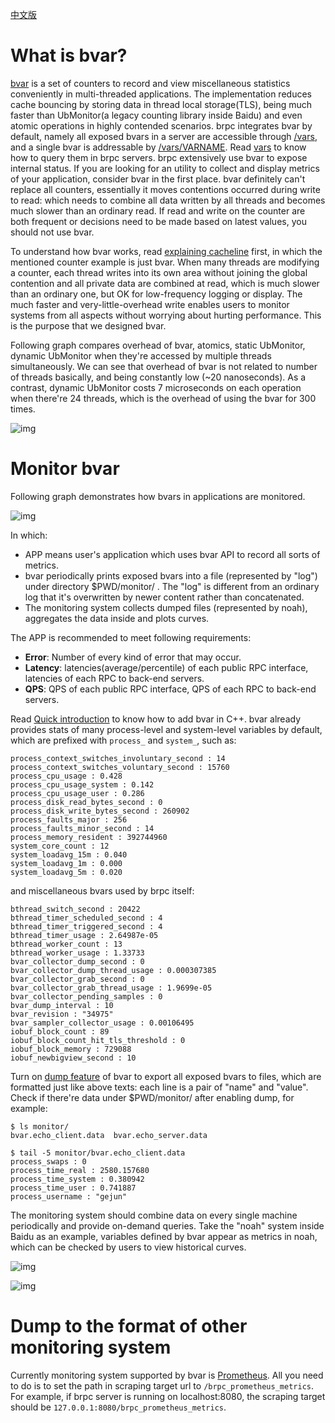 [中文版](../cn/bvar.md)

# What is bvar?

[bvar](https://github.com/brpc/brpc/tree/master/src/bvar/) is a set of counters to record and view miscellaneous statistics conveniently in multi-threaded applications. The implementation reduces cache bouncing by storing data in thread local storage(TLS), being much faster than UbMonitor(a legacy counting library inside Baidu) and even atomic operations in highly contended scenarios. brpc integrates bvar by default, namely all exposed bvars in a server are accessible through [/vars](http://brpc.baidu.com:8765/vars), and a single bvar is addressable by [/vars/VARNAME](http://brpc.baidu.com:8765/vars/rpc_socket_count). Read [vars](vars.md) to know how to query them in brpc servers. brpc extensively use bvar to expose internal status. If you are looking for an utility to collect and display metrics of your application, consider bvar in the first place. bvar definitely can't replace all counters, essentially it moves contentions occurred during write to read: which needs to combine all data written by all threads and becomes much slower than an ordinary read. If read and write on the counter are both frequent or decisions need to be made based on latest values, you should not use bvar.

To understand how bvar works, read [explaining cacheline](atomic_instructions.md#cacheline) first, in which the mentioned counter example is just bvar. When many threads are modifying a counter, each thread writes into its own area without joining the global contention and all private data are combined at read, which is much slower than an ordinary one, but OK for low-frequency logging or display. The much faster and very-little-overhead write enables users to monitor systems from all aspects without worrying about hurting performance. This is the purpose that we designed bvar.

Following graph compares overhead of bvar, atomics, static UbMonitor, dynamic UbMonitor when they're accessed by multiple threads simultaneously. We can see that overhead of bvar is not related to number of threads basically, and being constantly low (~20 nanoseconds). As a contrast, dynamic UbMonitor costs 7 microseconds on each operation when there're 24 threads, which is the overhead of using the bvar for 300 times.

![img](../images/bvar_perf.png)

# Monitor bvar

Following graph demonstrates how bvars in applications are monitored.

![img](../images/bvar_flow.png)

In which:

- APP means user's application which uses bvar API to record all sorts of metrics.
- bvar periodically prints exposed bvars into a file (represented by "log") under directory $PWD/monitor/ . The "log" is different from an ordinary log that it's overwritten by newer content rather than concatenated.
- The monitoring system collects dumped files (represented by noah), aggregates the data inside and plots curves.

The APP is recommended to meet following requirements:

- **Error**: Number of every kind of error that may occur. 
- **Latency**: latencies(average/percentile) of each public RPC interface, latencies of each RPC to back-end servers.
- **QPS**: QPS of each public RPC interface, QPS of each RPC to back-end servers.

Read [Quick introduction](bvar_c++.md#quick-introduction) to know how to add bvar in C++.  bvar already provides stats of many process-level and system-level variables by default, which are prefixed with `process_` and `system_`, such as:

```
process_context_switches_involuntary_second : 14
process_context_switches_voluntary_second : 15760
process_cpu_usage : 0.428
process_cpu_usage_system : 0.142
process_cpu_usage_user : 0.286
process_disk_read_bytes_second : 0
process_disk_write_bytes_second : 260902
process_faults_major : 256
process_faults_minor_second : 14
process_memory_resident : 392744960
system_core_count : 12
system_loadavg_15m : 0.040
system_loadavg_1m : 0.000
system_loadavg_5m : 0.020
```

and miscellaneous bvars used by brpc itself:

```
bthread_switch_second : 20422
bthread_timer_scheduled_second : 4
bthread_timer_triggered_second : 4
bthread_timer_usage : 2.64987e-05
bthread_worker_count : 13
bthread_worker_usage : 1.33733
bvar_collector_dump_second : 0
bvar_collector_dump_thread_usage : 0.000307385
bvar_collector_grab_second : 0
bvar_collector_grab_thread_usage : 1.9699e-05
bvar_collector_pending_samples : 0
bvar_dump_interval : 10
bvar_revision : "34975"
bvar_sampler_collector_usage : 0.00106495
iobuf_block_count : 89
iobuf_block_count_hit_tls_threshold : 0
iobuf_block_memory : 729088
iobuf_newbigview_second : 10
```

Turn on [dump feature](bvar_c++.md#export-all-variables) of bvar to export all exposed bvars to files, which are formatted just like above texts: each line is a pair of "name" and "value". Check if there're data under $PWD/monitor/ after enabling dump, for example:

```
$ ls monitor/
bvar.echo_client.data  bvar.echo_server.data
 
$ tail -5 monitor/bvar.echo_client.data
process_swaps : 0
process_time_real : 2580.157680
process_time_system : 0.380942
process_time_user : 0.741887
process_username : "gejun"
```

The monitoring system should combine data on every single machine periodically and provide on-demand queries. Take the "noah" system inside Baidu as an example, variables defined by bvar appear as metrics in noah, which can be checked by users to view historical curves.

![img](../images/bvar_noah2.png)

![img](../images/bvar_noah3.png)

# Dump to the format of other monitoring system

Currently monitoring system supported by bvar is [Prometheus](https://prometheus.io). All you need to do is to set the path in scraping target url to `/brpc_prometheus_metrics`. For example, if brpc server is running on localhost:8080, the scraping target should be `127.0.0.1:8080/brpc_prometheus_metrics`.
